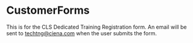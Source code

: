 CustomerForms
=============
This is for the CLS Dedicated Training Registration form.
An email will be sent to techtng@ciena.com when the user submits the form. 
